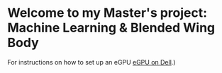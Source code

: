 # Welcome to my Master's project: Machine Learning & Blended Wing Body
<!---
This page is dedicated to my Master's Thesis project.
The aim of the project is to apply Machine Learning algorithms to enhance the development and usage of a lightweight Blended Wing Body (BWB) Unmanned Aerial Vehicle (UAV). 

The subtasks of the project can be listed as following:

## 1. Develop a policy to aerodynamically engineer a BWB
* Developing an Evolutionary Multi-Objective Bayesian Optimization system.
* Create a Pareto non-dominated vector of Bezier curve based airfoils.
* Use the non-dominated airfoils in coeffect with the bodies global parameters (e.g span, taper and sweep) to find a global approximate optimal solution with a Panel Method based system.
* Find a local optimal solution using OpenFOAM/SU2 based Computational Fluid Dynamics softare.
* Test optimized wing.

## 2. Set up electronics and navigation system
* Parametrize propulsion and control surface system to project requirements.
* Set up Raspberry Pi based autopilot system.
* Test autopilot.

## 3. Develop autonomous Vertical Take-off and Landing (VTOL) Policy
* Set up a Deep Q Learning (or other) based reinforcement training policy.
* Initial data collection of operator controlling vertical hovering and VTOL of the BWB with a RC control.
* Controlled environment training of vertical hovering and VTOL.
* Outdoor environment training of VTOL and tests.

## 4. Building a feature recognition system
* Set up camera and telemetry system for BB UAV.
* Set up software to recognize a 2m x 2m blanket as target for landing or package drop.

## 5. SDevelop EEG-based Brain-Computer Interface (BCI) control system
* Set up communications with EPOC EMOTIV
* Set up neural data transformation pipeline
* Benchmark classification algorithms with crossvalidation:

	a) Hidden Markov Models (HMM)
	
	b) Ensemble Methods (EM)

	c) Multilayer Perceptrons (MLP)

* Choose and combine (if necessary) classification algorithms
* Test BCI system
* Set up communications with BWB UAV
* Set up transformation and classification pipeline on UAV onboard computer


Progress so far:

### January 2016
![Another](/MachineLearningJan.jpg)
### December 2016
<img src="MachineLearningDec.jpg" alt="Smiley face" align="middle">
-->

For instructions on how to set up an eGPU [eGPU on Dell](/eGPU_Dell/eGPU_Dell.html).)

